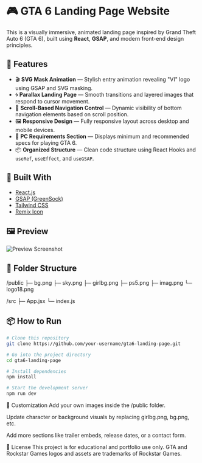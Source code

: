 # 🎮 GTA 6 Landing Page Website

This is a visually immersive, animated landing page inspired by Grand Theft Auto 6 (GTA 6), built using **React**, **GSAP**, and modern front-end design principles.

## 🚀 Features

- 🎬 **SVG Mask Animation** — Stylish entry animation revealing "VI" logo using GSAP and SVG masking.
- 🌀 **Parallax Landing Page** — Smooth transitions and layered images that respond to cursor movement.
- 🧭 **Scroll-Based Navigation Control** — Dynamic visibility of bottom navigation elements based on scroll position.
- 🖼️ **Responsive Design** — Fully responsive layout across desktop and mobile devices.
- 📝 **PC Requirements Section** — Displays minimum and recommended specs for playing GTA 6.
- 📦 **Organized Structure** — Clean code structure using React Hooks and `useRef`, `useEffect`, and `useGSAP`.

## 🧰 Built With

- [React.js](https://reactjs.org/)
- [GSAP (GreenSock)](https://greensock.com/gsap/)
- [Tailwind CSS](https://tailwindcss.com/)
- [Remix Icon](https://remixicon.com/)

## 🖼️ Preview

![Preview Screenshot](./preview.jpg) <!-- Replace with your actual screenshot if available -->

## 📂 Folder Structure

/public
├─ bg.png
├─ sky.png
├─ girlbg.png
├─ ps5.png
├─ imag.png
└─ logo18.png

/src
├─ App.jsx
└─ index.js


## 📦 How to Run

```bash
# Clone this repository
git clone https://github.com/your-username/gta6-landing-page.git

# Go into the project directory
cd gta6-landing-page

# Install dependencies
npm install

# Start the development server
npm run dev 
```
🔧 Customization
Add your own images inside the /public folder.

Update character or background visuals by replacing girlbg.png, bg.png, etc.

Add more sections like trailer embeds, release dates, or a contact form.

📜 License
This project is for educational and portfolio use only. GTA and Rockstar Games logos and assets are trademarks of Rockstar Games.
